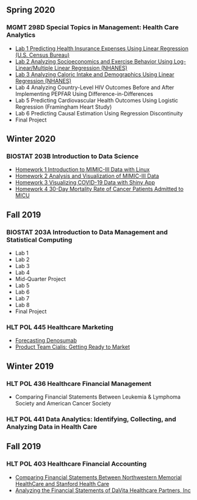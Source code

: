 ## Spring 2020
### MGMT 298D Special Topics in Management: Health Care Analytics
* [Lab 1 Predicting Health Insurance Expenses Using Linear Regression (U.S. Census Bureau)](/MGMT-298D/Lab1.html)
* [Lab 2 Analyzing Socioeconomics and Exercise Behavior Using Log-Linear/Multiple Linear Regression (NHANES)](/MGMT-298D/Lab2.html)
* [Lab 3 Analyzing Caloric Intake and Demographics Using Linear Regression (NHANES)](/MGMT-298D/Lab3.html)
* Lab 4 Analyzing Country-Level HIV Outcomes Before and After Implementing PEPFAR Using Difference-in-Differences 
* Lab 5 Predicting Cardiovascular Health Outcomes Using Logistic Regression (Framingham Heart Study)
* Lab 6 Predicting Causal Estimation Using Regression Discontinuity
* Final Project 

## Winter 2020
### BIOSTAT 203B Introduction to Data Science
* [Homework 1 Introduction to MIMIC-III Data with Linux](/BIOSTAT-203B/Homework1.html)
* [Homework 2 Analysis and Visualization of MIMIC-III Data](/BIOSTAT-203B/Homework2.html)
* [Homework 3 Visualizing COVID-19 Data with Shiny App](https://tonylim.shinyapps.io/COVID-19/)
* [Homework 4 30-Day Mortality Rate of Cancer Patients Admitted to MICU](/BIOSTAT-203B/Homework4.html)

## Fall 2019
### BIOSTAT 203A Introduction to Data Management and Statistical Computing

* Lab 1
* Lab 2
* Lab 3
* Lab 4
* Mid-Quarter Project
* Lab 5
* Lab 6
* Lab 7
* Lab 8
* Final Project

### HLT POL 445 Healthcare Marketing
* [Forecasting Denosumab](/HLT-POL-445/Denosumab.pdf)
* [Product Team Cialis: Getting Ready to Market](/HLT-POL-445/Cialis.pdf)

## Winter 2019
### HLT POL 436 Healthcare Financial Management
* Comparing Financial Statements Between Leukemia & Lymphoma Society and American Cancer Society 

### HLT POL 441 Data Analytics: Identifying, Collecting, and Analyzing Data in Health Care

## Fall 2019
### HLT POL 403 Healthcare Financial Accounting
* [Comparing Financial Statements Between Northwestern Memorial HealthCare and Stanford Health Care](/HLT-POL-403/NorthwesternStanford.pdf)
* [Analyzing the Financial Statements of DaVita Healthcare Partners, Inc](/HLT-POL-403/DaVita.pdf)
